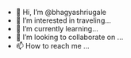 - 👋 Hi, I’m @bhagyashriugale
- 👀 I’m interested in traveling...
- 🌱 I’m currently learning...
- 💞️ I’m looking to collaborate on ...
- 📫 How to reach me ...

<!---
bhagyashrianilugale/bhagyashrianilugale is a ✨ special ✨ repository because its `README.md` (this file) appears on your GitHub profile.
You can click the Preview link to take a look at your changes.
--->

